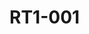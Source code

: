 # RT1-001



<div>

<figure><img src="https://rider-card.com/images/cardlist/card/RT1-001.png" alt=""><figcaption></figcaption></figure>

 

<figure><img src="https://rider-card.com/images/cardlist/card/RT1-002.png" alt=""><figcaption></figcaption></figure>

 

<figure><img src="https://rider-card.com/images/cardlist/card/RT1-003.png" alt=""><figcaption></figcaption></figure>



<figure><img src="https://rider-card.com/images/cardlist/card/RT1-004.png" alt=""><figcaption></figcaption></figure>



<figure><img src="https://rider-card.com/images/cardlist/card/RT1-005.png" alt=""><figcaption></figcaption></figure>
</div>

<div>

<figure><img src="https://rider-card.com/images/cardlist/card/RT1-006.png" alt=""><figcaption></figcaption></figure>

 

<figure><img src="https://rider-card.com/images/cardlist/card/RT1-007.png" alt=""><figcaption></figcaption></figure>



<figure><img src="https://rider-card.com/images/cardlist/card/RT1-008.png" alt=""><figcaption></figcaption></figure>



<figure><img src="https://rider-card.com/images/cardlist/card/RT1-009.png" alt=""><figcaption></figcaption></figure>



<figure><img src="https://rider-card.com/images/cardlist/card/RT1-010.png" alt=""><figcaption></figcaption></figure>

</div>

<div>

<figure><img src="https://rider-card.com/images/cardlist/card/RT1-011.png" alt=""><figcaption></figcaption></figure>

 

<figure><img src="https://rider-card.com/images/cardlist/card/RT1-012.png" alt=""><figcaption></figcaption></figure>



<figure><img src="https://rider-card.com/images/cardlist/card/RT1-013.png" alt=""><figcaption></figcaption></figure>



<figure><img src="https://rider-card.com/images/cardlist/card/RT1-014.png" alt=""><figcaption></figcaption></figure>



<figure><img src="https://rider-card.com/images/cardlist/card/RT1-015.png" alt=""><figcaption></figcaption></figure>

</div>

<div>

<figure><img src="https://rider-card.com/images/cardlist/card/RT1-016.png" alt=""><figcaption></figcaption></figure>

 

<figure><img src="https://rider-card.com/images/cardlist/card/RT1-017.png" alt=""><figcaption></figcaption></figure>



<figure><img src="https://rider-card.com/images/cardlist/card/RT1-018.png" alt=""><figcaption></figcaption></figure>



<figure><img src="https://rider-card.com/images/cardlist/card/RT1-019.png" alt=""><figcaption></figcaption></figure>



<figure><img src="https://rider-card.com/images/cardlist/card/RT1-020.png" alt=""><figcaption></figcaption></figure>

</div>

<div>

<figure><img src="https://rider-card.com/images/cardlist/card/RT1-021.png" alt=""><figcaption></figcaption></figure>

 

<figure><img src="https://rider-card.com/images/cardlist/card/RT1-022.png" alt=""><figcaption></figcaption></figure>



<figure><img src="https://rider-card.com/images/cardlist/card/RT1-023.png" alt=""><figcaption></figcaption></figure>



<figure><img src="https://rider-card.com/images/cardlist/card/RT1-024.png" alt=""><figcaption></figcaption></figure>



<figure><img src="https://rider-card.com/images/cardlist/card/RT1-025.png" alt=""><figcaption></figcaption></figure>

</div>

<div>

<figure><img src="https://rider-card.com/images/cardlist/card/RT1-026.png" alt=""><figcaption></figcaption></figure>

 

<figure><img src="https://rider-card.com/images/cardlist/card/RT1-027.png" alt=""><figcaption></figcaption></figure>



<figure><img src="https://rider-card.com/images/cardlist/card/RT1-028.png" alt=""><figcaption></figcaption></figure>



<figure><img src="https://rider-card.com/images/cardlist/card/RT1-029.png" alt=""><figcaption></figcaption></figure>



<figure><img src="https://rider-card.com/images/cardlist/card/RT1-030.png" alt=""><figcaption></figcaption></figure>

</div>

<div>

<figure><img src="https://rider-card.com/images/cardlist/card/RT1-031.png" alt=""><figcaption></figcaption></figure>

 

<figure><img src="https://rider-card.com/images/cardlist/card/RT1-032.png" alt=""><figcaption></figcaption></figure>



<figure><img src="https://rider-card.com/images/cardlist/card/RT1-033.png" alt=""><figcaption></figcaption></figure>



<figure><img src="https://rider-card.com/images/cardlist/card/RT1-034.png" alt=""><figcaption></figcaption></figure>



<figure><img src="https://rider-card.com/images/cardlist/card/RT1-035.png" alt=""><figcaption></figcaption></figure>

</div>

<div>

<figure><img src="https://rider-card.com/images/cardlist/card/RT1-036.png" alt=""><figcaption></figcaption></figure>

 

<figure><img src="https://rider-card.com/images/cardlist/card/RT1-037.png" alt=""><figcaption></figcaption></figure>



<figure><img src="https://rider-card.com/images/cardlist/card/RT1-038.png" alt=""><figcaption></figcaption></figure>



<figure><img src="https://rider-card.com/images/cardlist/card/RT1-039.png" alt=""><figcaption></figcaption></figure>



<figure><img src="https://rider-card.com/images/cardlist/card/RT1-040.png" alt=""><figcaption></figcaption></figure>

</div>

<div>

<figure><img src="https://rider-card.com/images/cardlist/card/RT1-041.png" alt=""><figcaption></figcaption></figure>

 

<figure><img src="https://rider-card.com/images/cardlist/card/RT1-042.png" alt=""><figcaption></figcaption></figure>



<figure><img src="https://rider-card.com/images/cardlist/card/RT1-043.png" alt=""><figcaption></figcaption></figure>



<figure><img src="https://rider-card.com/images/cardlist/card/RT1-044.png" alt=""><figcaption></figcaption></figure>



<figure><img src="https://rider-card.com/images/cardlist/card/RT1-045.png" alt=""><figcaption></figcaption></figure>

</div>

<div>

<figure><img src="https://rider-card.com/images/cardlist/card/RT1-046.png" alt=""><figcaption></figcaption></figure>

 

<figure><img src="https://rider-card.com/images/cardlist/card/RT1-047.png" alt=""><figcaption></figcaption></figure>



<figure><img src="https://rider-card.com/images/cardlist/card/RT1-048.png" alt=""><figcaption></figcaption></figure>



<figure><img src="https://rider-card.com/images/cardlist/card/RT1-049.png" alt=""><figcaption></figcaption></figure>



<figure><img src="https://rider-card.com/images/cardlist/card/RT1-050.png" alt=""><figcaption></figcaption></figure>

</div>

<div>

<figure><img src="https://rider-card.com/images/cardlist/card/RT1-051.png" alt=""><figcaption></figcaption></figure>

 

<figure><img src="https://rider-card.com/images/cardlist/card/RT1-052.png" alt=""><figcaption></figcaption></figure>



<figure><img src="https://rider-card.com/images/cardlist/card/RT1-053.png" alt=""><figcaption></figcaption></figure>



<figure><img src="https://rider-card.com/images/cardlist/card/RT1-054.png" alt=""><figcaption></figcaption></figure>



<figure><img src="https://rider-card.com/images/cardlist/card/RT1-055.png" alt=""><figcaption></figcaption></figure>

</div>

<div>

<figure><img src="https://rider-card.com/images/cardlist/card/RT1-056.png" alt=""><figcaption></figcaption></figure>

 

<figure><img src="https://rider-card.com/images/cardlist/card/RT1-057.png" alt=""><figcaption></figcaption></figure>



<figure><img src="https://rider-card.com/images/cardlist/card/RT1-058.png" alt=""><figcaption></figcaption></figure>



<figure><img src="https://rider-card.com/images/cardlist/card/RT1-059.png" alt=""><figcaption></figcaption></figure>



<figure><img src="https://rider-card.com/images/cardlist/card/RT1-060.png" alt=""><figcaption></figcaption></figure>

</div>

<div>

<figure><img src="https://rider-card.com/images/cardlist/card/RT1-061.png" alt=""><figcaption></figcaption></figure>

 

<figure><img src="https://rider-card.com/images/cardlist/card/RT1-062.png" alt=""><figcaption></figcaption></figure>



<figure><img src="https://rider-card.com/images/cardlist/card/RT1-063.png" alt=""><figcaption></figcaption></figure>



<figure><img src="https://rider-card.com/images/cardlist/card/RT1-064.png" alt=""><figcaption></figcaption></figure>



<figure><img src="https://rider-card.com/images/cardlist/card/RT1-065.png" alt=""><figcaption></figcaption></figure>

</div>

<div>

<figure><img src="https://rider-card.com/images/cardlist/card/RT1-066.png" alt=""><figcaption></figcaption></figure>

 

<figure><img src="https://rider-card.com/images/cardlist/card/RT1-067.png" alt=""><figcaption></figcaption></figure>



<figure><img src="https://rider-card.com/images/cardlist/card/RT1-068.png" alt=""><figcaption></figcaption></figure>



<figure><img src="https://rider-card.com/images/cardlist/card/RT1-069.png" alt=""><figcaption></figcaption></figure>



<figure><img src="https://rider-card.com/images/cardlist/card/RT1-070.png" alt=""><figcaption></figcaption></figure>

</div>

<div>

<figure><img src="https://rider-card.com/images/cardlist/card/RT1-071.png" alt=""><figcaption></figcaption></figure>

 

<figure><img src="https://rider-card.com/images/cardlist/card/RT1-072.png" alt=""><figcaption></figcaption></figure>



<figure><img src="https://rider-card.com/images/cardlist/card/RT1-073.png" alt=""><figcaption></figcaption></figure>



<figure><img src="https://rider-card.com/images/cardlist/card/RT1-074.png" alt=""><figcaption></figcaption></figure>



<figure><img src="https://rider-card.com/images/cardlist/card/RT1-075.png" alt=""><figcaption></figcaption></figure>

</div>

<div>

<figure><img src="https://rider-card.com/images/cardlist/card/RT1-076.png" alt=""><figcaption></figcaption></figure>

 

<figure><img src="https://rider-card.com/images/cardlist/card/RT1-077.png" alt=""><figcaption></figcaption></figure>



<figure><img src="https://rider-card.com/images/cardlist/card/RT1-078.png" alt=""><figcaption></figcaption></figure>



<figure><img src="https://rider-card.com/images/cardlist/card/RT1-079.png" alt=""><figcaption></figcaption></figure>



<figure><img src="https://rider-card.com/images/cardlist/card/RT1-080.png" alt=""><figcaption></figcaption></figure>

</div>

<div>

<figure><img src="https://rider-card.com/images/cardlist/card/RT1-081.png" alt=""><figcaption></figcaption></figure>

 

<figure><img src="https://rider-card.com/images/cardlist/card/RT1-082.png" alt=""><figcaption></figcaption></figure>



<figure><img src="https://rider-card.com/images/cardlist/card/RT1-083.png" alt=""><figcaption></figcaption></figure>



<figure><img src="https://rider-card.com/images/cardlist/card/RT1-084.png" alt=""><figcaption></figcaption></figure>



<figure><img src="https://rider-card.com/images/cardlist/card/RT1-085.png" alt=""><figcaption></figcaption></figure>

</div>

<div>

<figure><img src="https://rider-card.com/images/cardlist/card/RT1-086.png" alt=""><figcaption></figcaption></figure>

 

<figure><img src="https://rider-card.com/images/cardlist/card/RT1-087.png" alt=""><figcaption></figcaption></figure>



<figure><img src="https://rider-card.com/images/cardlist/card/RT1-088.png" alt=""><figcaption></figcaption></figure>



<figure><img src="https://rider-card.com/images/cardlist/card/RT1-089.png" alt=""><figcaption></figcaption></figure>



<figure><img src="https://rider-card.com/images/cardlist/card/RT1-090.png" alt=""><figcaption></figcaption></figure>

</div>
